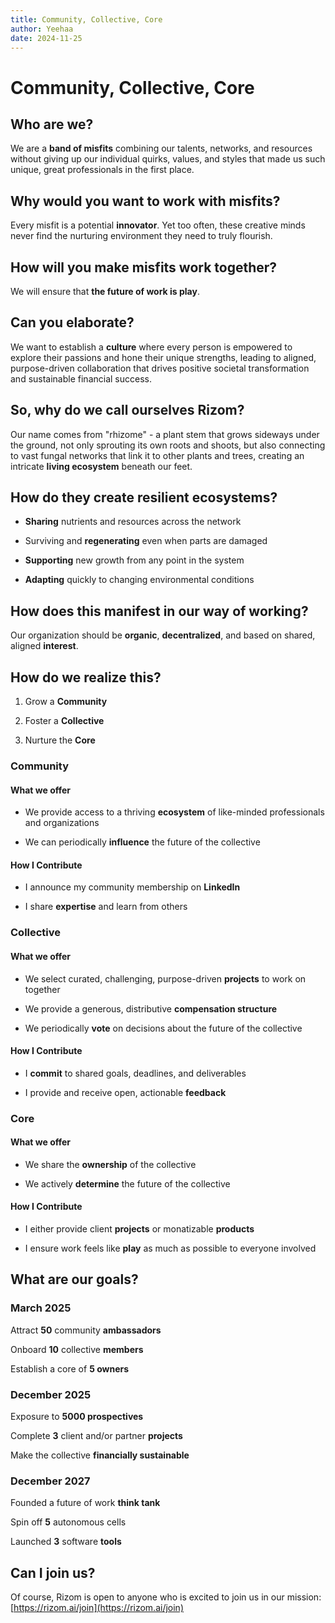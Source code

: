 ```yaml
---
title: Community, Collective, Core
author: Yeehaa
date: 2024-11-25
---
```


# Community, Collective, Core


## Who are we?


We are a **band of misfits** combining our talents, networks, and resources without giving up our individual quirks, values, and styles that made us such unique, great professionals in the first place.


## Why would you want to work with misfits?


Every misfit is a potential **innovator**. Yet too often, these creative minds never find the nurturing environment they need to truly flourish.


## How will you make misfits work together?


We will ensure that **the future of work is play**.


## Can you elaborate?


We want to establish a **culture** where every person is empowered to explore their passions and hone their unique strengths, leading to aligned, purpose-driven collaboration that drives positive societal transformation and sustainable financial success. 


## So, why do we call ourselves Rizom?


Our name comes from "rhizome" - a plant stem that grows sideways under the ground, not only sprouting its own roots and shoots, but also connecting to vast fungal networks that link it to other plants and trees, creating an intricate **living ecosystem** beneath our feet.


## How do they create resilient ecosystems?


+ **Sharing** nutrients and resources across the network

+ Surviving and **regenerating** even when parts are damaged

+ **Supporting** new growth from any point in the system

+ **Adapting** quickly to changing environmental conditions


## How does this manifest in our way of working?


Our organization should be **organic**, **decentralized**, and based on shared, aligned **interest**.


## How do we realize this?


1. Grow a **Community**

2. Foster a **Collective**

3. Nurture the **Core**


### Community

#### What we offer

+ We provide access to a thriving **ecosystem** of like-minded professionals and organizations

+ We can periodically **influence** the future of the collective

#### How I Contribute

+ I announce my community membership on **LinkedIn**

+ I share **expertise** and learn from others


### Collective

#### What we offer

+ We select curated, challenging, purpose-driven **projects** to work on together

+ We provide a generous, distributive **compensation structure**

+ We periodically **vote** on decisions about the future of the collective

#### How I Contribute

+ I **commit** to shared goals, deadlines, and deliverables

+ I provide and receive open, actionable **feedback**


### Core

#### What we offer

+ We share the **ownership** of the collective

+ We actively **determine**  the future of the collective

#### How I Contribute

+ I either provide client **projects** or monatizable **products** 

+ I ensure work feels like **play** as much as possible to everyone involved


## What are our goals?


### March 2025

Attract **50** community **ambassadors**

Onboard **10** collective **members**

Establish a core of **5 owners**


### December 2025

Exposure to **5000 prospectives**

Complete **3** client and/or partner **projects**

Make the collective **financially sustainable**


### December 2027

Founded a future of work **think tank** 

Spin off **5** autonomous cells

Launched **3** software **tools**


## Can I join us?


Of course, Rizom is open to anyone who is excited to join us in our mission: [https://rizom.ai/join](https://rizom.ai/join)

